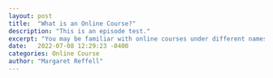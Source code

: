 ```yaml
---
layout: post
title:  "What is an Online Course?"
description: "This is an episode test."
excerpt: "You may be familiar with online courses under different names like Online Program, Membership Content Portal, and the newest term on the scene Knowledge Commerce -- which refers to the selling of one's own knowledge for profit."
date:   2022-07-08 12:29:23 -0400
categories: Online Course
author: "Margaret Reffell"
---
```

